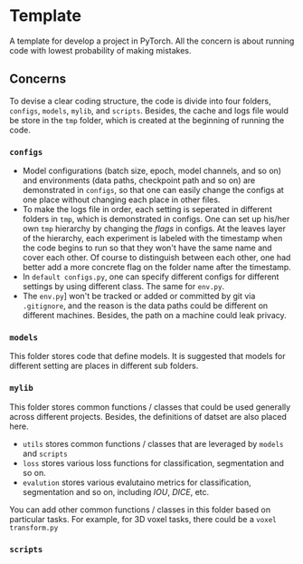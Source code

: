 # Template

A template for develop a project in PyTorch. All the concern is about running code with lowest probability of making mistakes. 

## Concerns

To devise a clear coding structure, the code is divide into four folders, `configs`, `models`, `mylib`, and `scripts`. Besides, the cache and logs file would be store in the `tmp` folder, which is created at the beginning of running the code.

### `configs`

* Model configurations (batch size, epoch, model channels, and so on) and environments (data paths, checkpoint path and so on) are demonstrated in `configs`, so that one can easily change the configs at one place without changing each place in other files. 
* To make the logs file in order, each setting is seperated in different folders in `tmp`, which is demonstrated in configs. One can set up his/her own `tmp` hierarchy by changing the *flags* in configs. At the leaves layer of the hierarchy, each experiment is labeled with the timestamp when the code begins to run so that they won't have the same name and cover each other. Of course to distinguish between each other, one had better add a more concrete flag on the folder name after the timestamp.
* In `default configs.py`, one can specify different configs for different settings by using different class. The same for `env.py`.
* The `env.py`] won't be tracked or added or committed by git via `.gitignore`, and the reason is the data paths could be different on different machines. Besides, the path on a machine could leak privacy.

### `models`

This folder stores code that define models. It is suggested that models for different setting are places in different sub folders.

### `mylib`

This folder stores common functions / classes that could be used generally across different projects. Besides, the definitions of datset are also placed here. 

* `utils` stores common functions / classes that are leveraged by `models` and `scripts`
* `loss` stores various loss functions for classification, segmentation and so on.
* `evalution` stores various evalutaino metrics for classification, segmentation and so on, including *IOU*, *DICE*, etc.

You can add other common functions / classes in this folder based on particular tasks. For example, for 3D voxel tasks, there could be a `voxel transform.py`

### `scripts`

